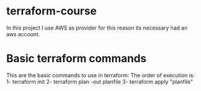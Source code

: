 # terraform-course

In this project I use AWS as provider for this reason its necessary had an aws account.

# Basic terraform commands

This are the basic commands to use in terraform:
The order of execution is:
1- terraform init
2- terraform plan -out planfile
3- terraform apply "planfile"


